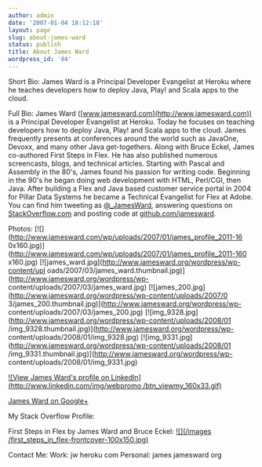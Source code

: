 ```yaml
---
author: admin
date: '2007-01-04 18:12:18'
layout: page
slug: about-james-ward
status: publish
title: About James Ward
wordpress_id: '84'
---
```


Short Bio: James Ward is a Principal Developer Evangelist at Heroku where he
teaches developers how to deploy Java, Play! and Scala apps to the cloud.

Full Bio: James Ward ([www.jamesward.com](http://www.jamesward.com)) is a
Principal Developer Evangelist at Heroku. Today he focuses on teaching
developers how to deploy Java, Play! and Scala apps to the cloud. James
frequently presents at conferences around the world such as JavaOne, Devoxx,
and many other Java get-togethers. Along with Bruce Eckel, James co-authored
First Steps in Flex. He has also published numerous screencasts, blogs, and
technical articles. Starting with Pascal and Assembly in the 80's, James found
his passion for writing code. Beginning in the 90's he began doing web
development with HTML, Perl/CGI, then Java. After building a Flex and Java
based customer service portal in 2004 for Pillar Data Systems he became a
Technical Evangelist for Flex at Adobe. You can find him tweeting as
[@_JamesWard](http://twitter.com/_JamesWard), answering questions on
[StackOverflow.com](http://stackoverflow.com/users/77409/james-ward) and
posting code at [github.com/jamesward](http://github.com/jamesward).

Photos: [![](http://www.jamesward.com/wp/uploads/2007/01/james_profile_2011-16
0x160.jpg)](http://www.jamesward.com/wp/uploads/2007/01/james_profile_2011-160
x160.jpg) [![james_ward.jpg](http://www.jamesward.org/wordpress/wp-content/upl
oads/2007/03/james_ward.thumbnail.jpg)](http://www.jamesward.org/wordpress/wp-
content/uploads/2007/03/james_ward.jpg)
[![james_200.jpg](http://www.jamesward.org/wordpress/wp-content/uploads/2007/0
3/james_200.thumbnail.jpg)](http://www.jamesward.org/wordpress/wp-
content/uploads/2007/03/james_200.jpg)
[![img_9328.jpg](http://www.jamesward.org/wordpress/wp-content/uploads/2008/01
/img_9328.thumbnail.jpg)](http://www.jamesward.org/wordpress/wp-
content/uploads/2008/01/img_9328.jpg)
[![img_9331.jpg](http://www.jamesward.org/wordpress/wp-content/uploads/2008/01
/img_9331.thumbnail.jpg)](http://www.jamesward.org/wordpress/wp-
content/uploads/2008/01/img_9331.jpg)

[![View James Ward's profile on LinkedIn](http://www.linkedin.com/img/webpromo
/btn_viewmy_160x33.gif)](http://www.linkedin.com/in/jamesward)

[James Ward on Google+](https://plus.google.com/101156657838073927919)

My Stack Overflow Profile:

First Steps in Flex by James Ward and Bruce Eckel: [![](/images
/first_steps_in_flex-frontcover-100x150.jpg)](http://www.firststepsinflex.com)

Contact Me: Work: jw <at> heroku <dot> com Personal: james <at> jamesward
<dot> org

